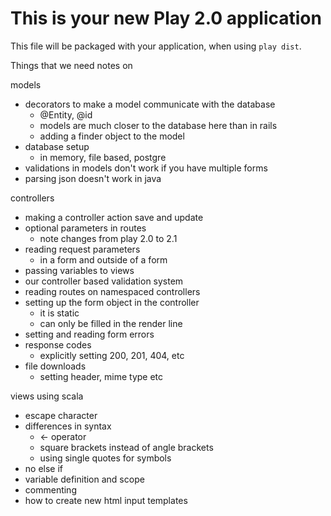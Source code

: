 This is your new Play 2.0 application
=====================================

This file will be packaged with your application, when using `play dist`.





Things that we need notes on

models
- decorators to make a model communicate with the database
  - @Entity, @id
  - models are much closer to the database here than in rails
  - adding a finder object to the model
- database setup
  - in memory, file based, postgre
- validations in models don't work if you have multiple forms
- parsing json doesn't work in java

controllers
- making a controller action save and update
- optional parameters in routes
  - note changes from play 2.0 to 2.1
- reading request parameters
  - in a form and outside of a form
- passing variables to views
- our controller based validation system
- reading routes on namespaced controllers
- setting up the form object in the controller
  - it is static
  - can only be filled in the render line
- setting and reading form errors
- response codes
  - explicitly setting 200, 201, 404, etc
- file downloads
  - setting header, mime type etc

views using scala
- escape character
- differences in syntax
  - <- operator
  - square brackets instead of angle brackets
  - using single quotes for symbols
- no else if
- variable definition and scope
- commenting
- how to create new html input templates

